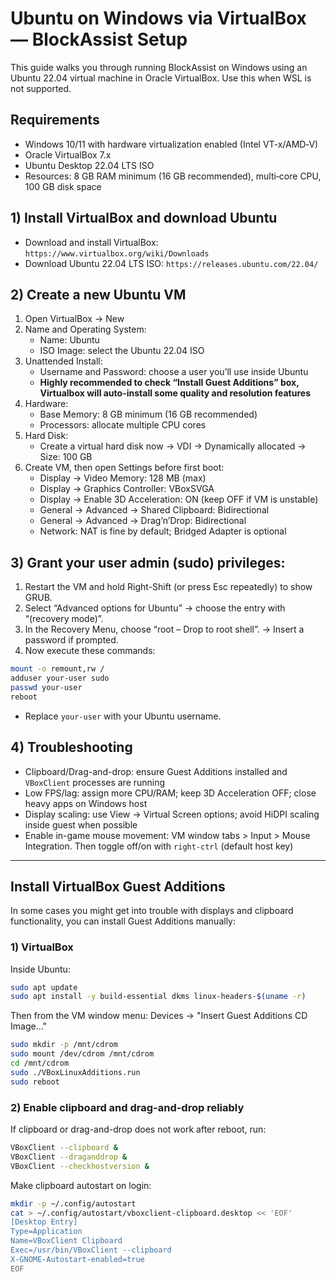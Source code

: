 # Ubuntu on Windows via VirtualBox — BlockAssist Setup

This guide walks you through running BlockAssist on Windows using an Ubuntu 22.04 virtual machine in Oracle VirtualBox. Use this when WSL is not supported.

## Requirements
- Windows 10/11 with hardware virtualization enabled (Intel VT‑x/AMD‑V)
- Oracle VirtualBox 7.x
- Ubuntu Desktop 22.04 LTS ISO
- Resources: 8 GB RAM minimum (16 GB recommended), multi‑core CPU, 100 GB disk space

## 1) Install VirtualBox and download Ubuntu
- Download and install VirtualBox: `https://www.virtualbox.org/wiki/Downloads`
- Download Ubuntu 22.04 LTS ISO: `https://releases.ubuntu.com/22.04/`

## 2) Create a new Ubuntu VM
1. Open VirtualBox → New
2. Name and Operating System:
   - Name: Ubuntu
   - ISO Image: select the Ubuntu 22.04 ISO
3. Unattended Install:
   - Username and Password: choose a user you’ll use inside Ubuntu
   - **Highly recommended to check “Install Guest Additions” box, Virtualbox will auto-install some quality and resolution features**
4. Hardware:
   - Base Memory: 8 GB minimum (16 GB recommended)
   - Processors: allocate multiple CPU cores
5. Hard Disk:
   - Create a virtual hard disk now → VDI → Dynamically allocated → Size: 100 GB
6. Create VM, then open Settings before first boot:
   - Display → Video Memory: 128 MB (max)
   - Display → Graphics Controller: VBoxSVGA
   - Display → Enable 3D Acceleration: ON (keep OFF if VM is unstable)
   - General → Advanced → Shared Clipboard: Bidirectional
   - General → Advanced → Drag’n’Drop: Bidirectional
   - Network: NAT is fine by default; Bridged Adapter is optional

## 3) Grant your user admin (sudo) privileges:
1. Restart the VM and hold Right-Shift (or press Esc repeatedly) to show GRUB.
2. Select “Advanced options for Ubuntu” → choose the entry with “(recovery mode)”.
3. In the Recovery Menu, choose “root – Drop to root shell”. → Insert a password if prompted.
4. Now execute these commands:
```bash
mount -o remount,rw /
adduser your-user sudo
passwd your-user
reboot
```
   - Replace `your-user` with your Ubuntu username.

## 4) Troubleshooting
- Clipboard/Drag-and-drop: ensure Guest Additions installed and `VBoxClient` processes are running
- Low FPS/lag: assign more CPU/RAM; keep 3D Acceleration OFF; close heavy apps on Windows host
- Display scaling: use View → Virtual Screen options; avoid HiDPI scaling inside guest when possible
- Enable in-game mouse movement: VM window tabs > Input > Mouse Integration. Then toggle off/on with `right-ctrl` (default host key)

---

## Install VirtualBox Guest Additions
In some cases you might get into trouble with displays and clipboard functionality, you can install Guest Additions manually:

### 1) VirtualBox
Inside Ubuntu:
```bash
sudo apt update
sudo apt install -y build-essential dkms linux-headers-$(uname -r)
```
Then from the VM window menu: Devices → "Insert Guest Additions CD Image…"
```bash
sudo mkdir -p /mnt/cdrom
sudo mount /dev/cdrom /mnt/cdrom
cd /mnt/cdrom
sudo ./VBoxLinuxAdditions.run
sudo reboot
```

### 2) Enable clipboard and drag-and-drop reliably
If clipboard or drag-and-drop does not work after reboot, run:
```bash
VBoxClient --clipboard &
VBoxClient --draganddrop &
VBoxClient --checkhostversion &
```
Make clipboard autostart on login:
```bash
mkdir -p ~/.config/autostart
cat > ~/.config/autostart/vboxclient-clipboard.desktop << 'EOF'
[Desktop Entry]
Type=Application
Name=VBoxClient Clipboard
Exec=/usr/bin/VBoxClient --clipboard
X-GNOME-Autostart-enabled=true
EOF
```
